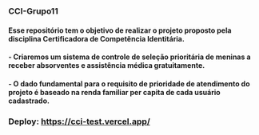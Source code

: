 ### CCI-Grupo11

#### Esse repositório tem o objetivo de realizar o projeto proposto pela disciplina Certificadora de Competência Identitária.

#### - Criaremos um sistema de controle de seleção prioritária de meninas a receber absorventes e assistência médica gratuitamente.
#### - O dado fundamental para o requisito de prioridade de atendimento do projeto é baseado na renda familiar per capita de cada usuário cadastrado.

### Deploy: https://cci-test.vercel.app/
